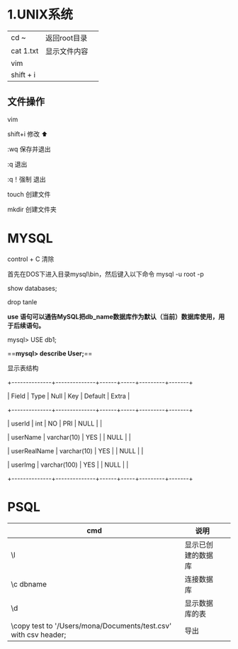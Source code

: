 

# 1.UNIX系统

|           |              |      |
| --------- | ------------ | ---- |
| cd ~      | 返回root目录 |      |
| cat 1.txt | 显示文件内容 |      |
| vim       |              |      |
| shift + i |              |      |



## 文件操作

vim 

shift+i 修改  ⬆️

:wq 保存并退出

:q 退出

:q！强制 退出

touch 创建文件

mkdir 创建文件夹

# MYSQL

control + C 清除



首先在DOS下进入目录mysql\bin，然后键入以下命令
mysql -u root -p

show databases;

drop tanle

**use 语句可以通告MySQL把db_name数据库作为默认（当前）数据库使用，用于后续语句。**

mysql> USE db1;



==**mysql> describe User;**==

显示表结构

+--------------+--------------+------+-----+---------+-------+

| Field    | Type     | Null | Key | Default | Extra |

+--------------+--------------+------+-----+---------+-------+

| userId    | int     | NO  | PRI | NULL  |    |

| userName   | varchar(10) | YES |   | NULL  |    |

| userRealName | varchar(10) | YES |   | NULL  |    |

| userImg   | varchar(100) | YES |   | NULL  |    |

+--------------+--------------+------+-----+---------+-------+











# PSQL

| cmd                                                          | 说明               |      |
| ------------------------------------------------------------ | ------------------ | ---- |
| \l                                                           | 显示已创建的数据库 |      |
| \c dbname                                                    | 连接数据库         |      |
| \d                                                           | 显示数据库的表     |      |
| \copy test to '/Users/mona/Documents/test.csv' with csv header; | 导出               |      |

